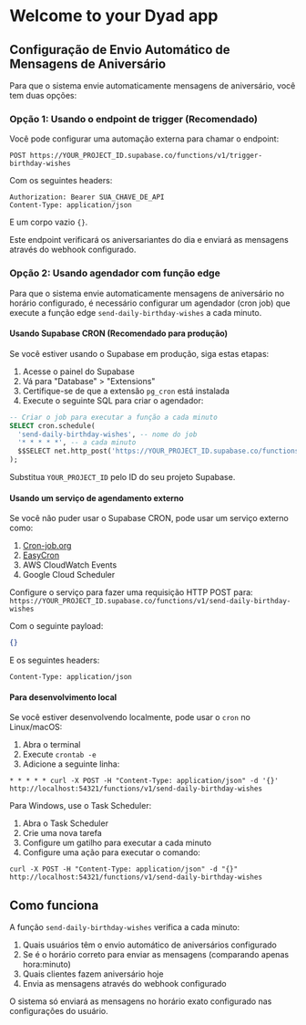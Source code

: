# Welcome to your Dyad app

## Configuração de Envio Automático de Mensagens de Aniversário

Para que o sistema envie automaticamente mensagens de aniversário, você tem duas opções:

### Opção 1: Usando o endpoint de trigger (Recomendado)

Você pode configurar uma automação externa para chamar o endpoint:

`POST https://YOUR_PROJECT_ID.supabase.co/functions/v1/trigger-birthday-wishes`

Com os seguintes headers:
```
Authorization: Bearer SUA_CHAVE_DE_API
Content-Type: application/json
```

E um corpo vazio `{}`.

Este endpoint verificará os aniversariantes do dia e enviará as mensagens através do webhook configurado.

### Opção 2: Usando agendador com função edge

Para que o sistema envie automaticamente mensagens de aniversário no horário configurado, é necessário configurar um agendador (cron job) que execute a função edge `send-daily-birthday-wishes` a cada minuto.

#### Usando Supabase CRON (Recomendado para produção)

Se você estiver usando o Supabase em produção, siga estas etapas:

1. Acesse o painel do Supabase
2. Vá para "Database" > "Extensions"
3. Certifique-se de que a extensão `pg_cron` está instalada
4. Execute o seguinte SQL para criar o agendador:

```sql
-- Criar o job para executar a função a cada minuto
SELECT cron.schedule(
  'send-daily-birthday-wishes', -- nome do job
  '* * * * *', -- a cada minuto
  $$SELECT net.http_post('https://YOUR_PROJECT_ID.supabase.co/functions/v1/send-daily-birthday-wishes', '{}', '{"Content-Type": "application/json"}', null, 5000)$$
);
```

Substitua `YOUR_PROJECT_ID` pelo ID do seu projeto Supabase.

#### Usando um serviço de agendamento externo

Se você não puder usar o Supabase CRON, pode usar um serviço externo como:

1. [Cron-job.org](https://cron-job.org/)
2. [EasyCron](https://www.easycron.com/)
3. AWS CloudWatch Events
4. Google Cloud Scheduler

Configure o serviço para fazer uma requisição HTTP POST para:
`https://YOUR_PROJECT_ID.supabase.co/functions/v1/send-daily-birthday-wishes`

Com o seguinte payload:
```json
{}
```

E os seguintes headers:
```
Content-Type: application/json
```

#### Para desenvolvimento local

Se você estiver desenvolvendo localmente, pode usar o `cron` no Linux/macOS:

1. Abra o terminal
2. Execute `crontab -e`
3. Adicione a seguinte linha:
```
* * * * * curl -X POST -H "Content-Type: application/json" -d '{}' http://localhost:54321/functions/v1/send-daily-birthday-wishes
```

Para Windows, use o Task Scheduler:

1. Abra o Task Scheduler
2. Crie uma nova tarefa
3. Configure um gatilho para executar a cada minuto
4. Configure uma ação para executar o comando:
```
curl -X POST -H "Content-Type: application/json" -d "{}" http://localhost:54321/functions/v1/send-daily-birthday-wishes
```

## Como funciona

A função `send-daily-birthday-wishes` verifica a cada minuto:

1. Quais usuários têm o envio automático de aniversários configurado
2. Se é o horário correto para enviar as mensagens (comparando apenas hora:minuto)
3. Quais clientes fazem aniversário hoje
4. Envia as mensagens através do webhook configurado

O sistema só enviará as mensagens no horário exato configurado nas configurações do usuário.